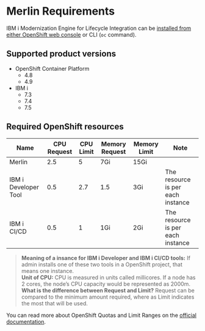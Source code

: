 # Merlin Requirements

IBM i Modernization Engine for Lifecycle Integration can be [installed from either OpenShift web console](docs/guides/openshift/merlininstall.md) or CLI (`oc` command).

## Supported product versions

* OpenShift Container Platform 
   * 4.8
   * 4.9
* IBM i 
   * 7.3
   * 7.4
   * 7.5

## Required OpenShift resources

| Name                 | CPU Request | CPU Limit | Memory Request | Memory Limit | Note                              |
|----------------------|-------------|-----------|----------------|--------------|-----------------------------------|
| Merlin               | 2.5         | 5         | 7Gi            | 15Gi         |                                   |
| IBM i Developer Tool | 0.5         | 2.7       | 1.5            | 3Gi          | The resource is per each instance |
| IBM i CI/CD          | 0.5         | 1         | 1Gi            | 2Gi          | The resource is per each instance |

> **Meaning of a insance for IBM i Developer and IBM i CI/CD tools:** If admin installs one of these two tools in a OpenShift project, that means one instance.\
> **Unit of CPU:** CPU is measured in units called millicores. If a node has 2 cores, the node’s CPU capacity would be represented as 2000m.\
> **What is the difference between Request and Limit?** Request can be compared to the minimum amount required, where as Limit indicates the most that will be used.

You can read more about OpenShift Quotas and Limit Ranges on the [official documentation](https://docs.openshift.com/container-platform/3.11/dev_guide/compute_resources.html).